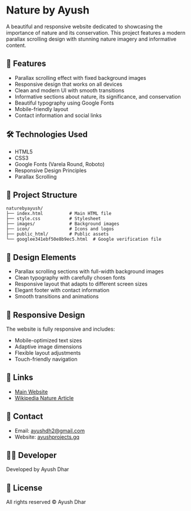# Nature by Ayush

A beautiful and responsive website dedicated to showcasing the importance of nature and its conservation. This project features a modern parallax scrolling design with stunning nature imagery and informative content.

## 🌟 Features

- Parallax scrolling effect with fixed background images
- Responsive design that works on all devices
- Clean and modern UI with smooth transitions
- Informative sections about nature, its significance, and conservation
- Beautiful typography using Google Fonts
- Mobile-friendly layout
- Contact information and social links

## 🛠️ Technologies Used

- HTML5
- CSS3
- Google Fonts (Varela Round, Roboto)
- Responsive Design Principles
- Parallax Scrolling

## 📁 Project Structure

```
naturebyayush/
├── index.html          # Main HTML file
├── style.css           # Stylesheet
├── images/             # Background images
├── icon/               # Icons and logos
├── public_html/        # Public assets
└── googlee341ebf50e8b9ec5.html  # Google verification file
```

## 🎨 Design Elements

- Parallax scrolling sections with full-width background images
- Clean typography with carefully chosen fonts
- Responsive layout that adapts to different screen sizes
- Elegant footer with contact information
- Smooth transitions and animations

## 📱 Responsive Design

The website is fully responsive and includes:

- Mobile-optimized text sizes
- Adaptive image dimensions
- Flexible layout adjustments
- Touch-friendly navigation

## 🔗 Links

- [Main Website](https://www.ayushprojects.gq)
- [Wikipedia Nature Article](https://en.wikipedia.org/wiki/Nature)

## 📧 Contact

- Email: ayushdh2@gmail.com
- Website: [ayushprojects.gq](https://www.ayushprojects.gq)

## 👨‍💻 Developer

Developed by Ayush Dhar

## 📄 License

All rights reserved © Ayush Dhar
